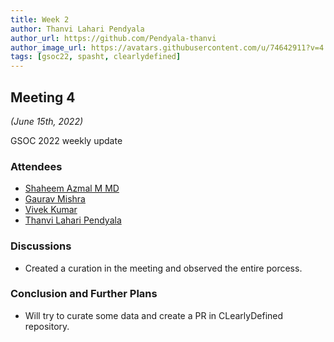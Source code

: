 ```yaml
---
title: Week 2
author: Thanvi Lahari Pendyala
author_url: https://github.com/Pendyala-thanvi
author_image_url: https://avatars.githubusercontent.com/u/74642911?v=4
tags: [gsoc22, spasht, clearlydefined]
---
```


<!--
SPDX-License-Identifier: CC-BY-SA-4.0

SPDX-FileCopyrightText: 2022 Thanvi Lahari Pendyala <thanvipendyala194@gmail.com>
-->

## Meeting 4

_(June 15th, 2022)_

GSOC 2022 weekly update

<!--truncate-->

### Attendees

- [Shaheem Azmal M MD](https://github.com/shaheemazmalmmd)
- [Gaurav Mishra](https://github.com/GMishx)
- [Vivek Kumar](https://github.com/viv9k)
- [Thanvi Lahari Pendyala](https://github.com/Pendyala-thanvi)

### Discussions
- Created a curation in the meeting and observed the entire porcess.

### Conclusion and Further Plans

- Will try to curate some data and create a PR in CLearlyDefined repository.

